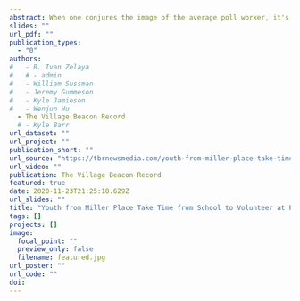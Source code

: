 ```yaml
---
abstract: When one conjures the image of the average poll worker, it's probably not the picture of Will Sussman. 
slides: ""
url_pdf: ""
publication_types:
  - "0"
authors:
#   - R. Ivan Zelaya
#   # - admin
#   - William Sussman
#   - Jeremy Gummeson
#   - Kyle Jamieson
#   - Wenjun Hu
  - The Village Beacon Record
  # - Kyle Barr
url_dataset: ""
url_project: ""
publication_short: ""
url_source: "https://tbrnewsmedia.com/youth-from-miller-place-take-time-from-school-to-volunteer-at-polls/"
url_video: ""
publication: The Village Beacon Record
featured: true
date: 2020-11-23T21:25:18.629Z
url_slides: ""
title: "Youth from Miller Place Take Time from School to Volunteer at Polls"
tags: []
projects: []
image:
  focal_point: ""
  preview_only: false
  filename: featured.jpg
url_poster: ""
url_code: ""
doi:
---
```

